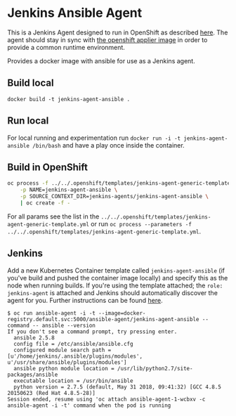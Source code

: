# Jenkins Ansible Agent

This is a Jenkins Agent designed to run in OpenShift as described [here](https://docs.openshift.com/container-platform/3.11/using_images/other_images/jenkins.html#using-the-jenkins-kubernetes-plug-in). The agent should stay in sync with [the openshift applier image](https://github.com/redhat-cop/openshift-applier/tree/master/images/openshift-applier) in order to provide a common runtime environment.

Provides a docker image with ansible for use as a Jenkins agent.

## Build local
`docker build -t jenkins-agent-ansible .`

## Run local
For local running and experimentation run `docker run -i -t jenkins-agent-ansible /bin/bash` and have a play once inside the container.

## Build in OpenShift
```bash
oc process -f ../../.openshift/templates/jenkins-agent-generic-template.yml \
    -p NAME=jenkins-agent-ansible \
    -p SOURCE_CONTEXT_DIR=jenkins-agents/jenkins-agent-ansible \
    | oc create -f -
```
For all params see the list in the `../../.openshift/templates/jenkins-agent-generic-template.yml` or run `oc process --parameters -f ../../.openshift/templates/jenkins-agent-generic-template.yml`.

## Jenkins
Add a new Kubernetes Container template called `jenkins-agent-ansible` (if you've build and pushed the container image locally) and specify this as the node when running builds. If you're using the template attached; the `role: jenkins-agent` is attached and Jenkins should automatically discover the agent for you. Further instructions can be found [here](https://docs.openshift.com/container-platform/3.10/using_images/other_images/jenkins.html#using-the-jenkins-kubernetes-plug-in). 

```
$ oc run ansible-agent -i -t --image=docker-registry.default.svc:5000/ansible-agent/jenkins-agent-ansible --command -- ansible --version
If you don't see a command prompt, try pressing enter.
  ansible 2.5.8
  config file = /etc/ansible/ansible.cfg
  configured module search path = [u'/home/jenkins/.ansible/plugins/modules', u'/usr/share/ansible/plugins/modules']
  ansible python module location = /usr/lib/python2.7/site-packages/ansible
  executable location = /usr/bin/ansible
  python version = 2.7.5 (default, May 31 2018, 09:41:32) [GCC 4.8.5 20150623 (Red Hat 4.8.5-28)]
Session ended, resume using 'oc attach ansible-agent-1-wcbxv -c ansible-agent -i -t' command when the pod is running
```
